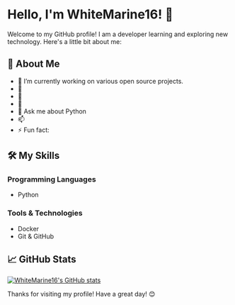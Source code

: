# Hello, I'm WhiteMarine16! 👋

Welcome to my GitHub profile! I am a developer learning and exploring new technology. Here's a little bit about me:

## 🚀 About Me

- 🔭 I’m currently working on various open source projects.
- 🌱 
- 👯 
- 🤔 
- 💬 Ask me about Python 
- 📫 
- ⚡ Fun fact: 

## 🛠️ My Skills

### Programming Languages
- Python
  
### Tools & Technologies
- Docker
- Git & GitHub
  
## 📈 GitHub Stats

[![WhiteMarine16's GitHub stats](https://github-readme-stats-alpha-steel-68.vercel.app/api?username=WhiteMarine16&show_icons=true&theme=radical)](https://github.com/anuraghazra/github-readme-stats)


Thanks for visiting my profile! Have a great day! 😊
<!---
WhiteMarine16/WhiteMarine16 is a ✨ special ✨ repository because its `README.md` (this file) appears on your GitHub profile.
You can click the Preview link to take a look at your changes.
--->
